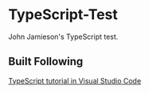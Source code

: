 # TypeScript-Test
John Jamieson's TypeScript test.

## Built Following
[TypeScript tutorial in Visual Studio Code](https://code.visualstudio.com/docs/typescript/typescript-tutorial)